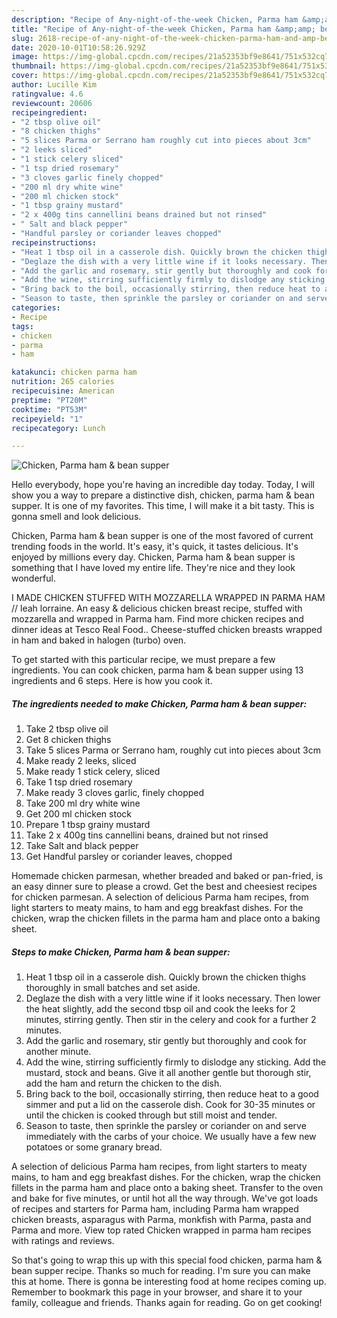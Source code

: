 ```yaml
---
description: "Recipe of Any-night-of-the-week Chicken, Parma ham &amp;amp; bean supper"
title: "Recipe of Any-night-of-the-week Chicken, Parma ham &amp;amp; bean supper"
slug: 2618-recipe-of-any-night-of-the-week-chicken-parma-ham-and-amp-bean-supper
date: 2020-10-01T10:58:26.929Z
image: https://img-global.cpcdn.com/recipes/21a52353bf9e8641/751x532cq70/chicken-parma-ham-bean-supper-recipe-main-photo.jpg
thumbnail: https://img-global.cpcdn.com/recipes/21a52353bf9e8641/751x532cq70/chicken-parma-ham-bean-supper-recipe-main-photo.jpg
cover: https://img-global.cpcdn.com/recipes/21a52353bf9e8641/751x532cq70/chicken-parma-ham-bean-supper-recipe-main-photo.jpg
author: Lucille Kim
ratingvalue: 4.6
reviewcount: 20606
recipeingredient:
- "2 tbsp olive oil"
- "8 chicken thighs"
- "5 slices Parma or Serrano ham roughly cut into pieces about 3cm"
- "2 leeks sliced"
- "1 stick celery sliced"
- "1 tsp dried rosemary"
- "3 cloves garlic finely chopped"
- "200 ml dry white wine"
- "200 ml chicken stock"
- "1 tbsp grainy mustard"
- "2 x 400g tins cannellini beans drained but not rinsed"
- " Salt and black pepper"
- "Handful parsley or coriander leaves chopped"
recipeinstructions:
- "Heat 1 tbsp oil in a casserole dish. Quickly brown the chicken thighs thoroughly in small batches and set aside."
- "Deglaze the dish with a very little wine if it looks necessary. Then lower the heat slightly, add the second tbsp oil and cook the leeks for 2 minutes, stirring gently. Then stir in the celery and cook for a further 2 minutes."
- "Add the garlic and rosemary, stir gently but thoroughly and cook for another minute."
- "Add the wine, stirring sufficiently firmly to dislodge any sticking. Add the mustard, stock and beans. Give it all another gentle but thorough stir, add the ham and return the chicken to the dish."
- "Bring back to the boil, occasionally stirring, then reduce heat to a good simmer and put a lid on the casserole dish. Cook for 30-35 minutes or until the chicken is cooked through but still moist and tender."
- "Season to taste, then sprinkle the parsley or coriander on and serve immediately with the carbs of your choice. We usually have a few new potatoes or some granary bread."
categories:
- Recipe
tags:
- chicken
- parma
- ham

katakunci: chicken parma ham 
nutrition: 265 calories
recipecuisine: American
preptime: "PT20M"
cooktime: "PT53M"
recipeyield: "1"
recipecategory: Lunch

---
```



![Chicken, Parma ham &amp; bean supper](https://img-global.cpcdn.com/recipes/21a52353bf9e8641/751x532cq70/chicken-parma-ham-bean-supper-recipe-main-photo.jpg)

Hello everybody, hope you're having an incredible day today. Today, I will show you a way to prepare a distinctive dish, chicken, parma ham &amp; bean supper. It is one of my favorites. This time, I will make it a bit tasty. This is gonna smell and look delicious.

Chicken, Parma ham &amp; bean supper is one of the most favored of current trending foods in the world. It's easy, it's quick, it tastes delicious. It's enjoyed by millions every day. Chicken, Parma ham &amp; bean supper is something that I have loved my entire life. They're nice and they look wonderful.

I MADE CHICKEN STUFFED WITH MOZZARELLA WRAPPED IN PARMA HAM // leah lorraine. An easy &amp; delicious chicken breast recipe, stuffed with mozzarella and wrapped in Parma ham. Find more chicken recipes and dinner ideas at Tesco Real Food.. Cheese-stuffed chicken breasts wrapped in ham and baked in halogen (turbo) oven.


To get started with this particular recipe, we must prepare a few ingredients. You can cook chicken, parma ham &amp; bean supper using 13 ingredients and 6 steps. Here is how you cook it.

<!--inarticleads1-->

##### The ingredients needed to make Chicken, Parma ham &amp; bean supper:

1. Take 2 tbsp olive oil
1. Get 8 chicken thighs
1. Take 5 slices Parma or Serrano ham, roughly cut into pieces about 3cm
1. Make ready 2 leeks, sliced
1. Make ready 1 stick celery, sliced
1. Take 1 tsp dried rosemary
1. Make ready 3 cloves garlic, finely chopped
1. Take 200 ml dry white wine
1. Get 200 ml chicken stock
1. Prepare 1 tbsp grainy mustard
1. Take 2 x 400g tins cannellini beans, drained but not rinsed
1. Take  Salt and black pepper
1. Get Handful parsley or coriander leaves, chopped


Homemade chicken parmesan, whether breaded and baked or pan-fried, is an easy dinner sure to please a crowd. Get the best and cheesiest recipes for chicken parmesan. A selection of delicious Parma ham recipes, from light starters to meaty mains, to ham and egg breakfast dishes. For the chicken, wrap the chicken fillets in the parma ham and place onto a baking sheet. 

<!--inarticleads2-->

##### Steps to make Chicken, Parma ham &amp; bean supper:

1. Heat 1 tbsp oil in a casserole dish. Quickly brown the chicken thighs thoroughly in small batches and set aside.
1. Deglaze the dish with a very little wine if it looks necessary. Then lower the heat slightly, add the second tbsp oil and cook the leeks for 2 minutes, stirring gently. Then stir in the celery and cook for a further 2 minutes.
1. Add the garlic and rosemary, stir gently but thoroughly and cook for another minute.
1. Add the wine, stirring sufficiently firmly to dislodge any sticking. Add the mustard, stock and beans. Give it all another gentle but thorough stir, add the ham and return the chicken to the dish.
1. Bring back to the boil, occasionally stirring, then reduce heat to a good simmer and put a lid on the casserole dish. Cook for 30-35 minutes or until the chicken is cooked through but still moist and tender.
1. Season to taste, then sprinkle the parsley or coriander on and serve immediately with the carbs of your choice. We usually have a few new potatoes or some granary bread.


A selection of delicious Parma ham recipes, from light starters to meaty mains, to ham and egg breakfast dishes. For the chicken, wrap the chicken fillets in the parma ham and place onto a baking sheet. Transfer to the oven and bake for five minutes, or until hot all the way through. We&#39;ve got loads of recipes and starters for Parma ham, including Parma ham wrapped chicken breasts, asparagus with Parma, monkfish with Parma, pasta and Parma and more. View top rated Chicken wrapped in parma ham recipes with ratings and reviews. 

So that's going to wrap this up with this special food chicken, parma ham &amp; bean supper recipe. Thanks so much for reading. I'm sure you can make this at home. There is gonna be interesting food at home recipes coming up. Remember to bookmark this page in your browser, and share it to your family, colleague and friends. Thanks again for reading. Go on get cooking!
